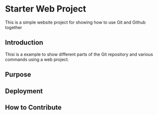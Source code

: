 # Starter Web Project

This is a simple website project for showing how to use Git and Github together

## Introduction

Thisi is a example to show different parts of the Git repository and various commands using a web project.

## Purpose

## Deployment

## How to Contribute

